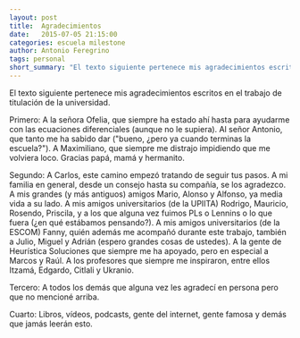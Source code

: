 ```yaml
---
layout: post
title:  Agradecimientos
date:   2015-07-05 21:15:00
categories: escuela milestone
author: Antonio Feregrino
tags: personal
short_summary: "El texto siguiente pertenece mis agradecimientos escritos en el trabajo de titulación de la universidad."
---
```

El texto siguiente pertenece mis agradecimientos escritos en el trabajo de titulación de la universidad.  


Primero: A la señora Ofelia, que siempre ha estado ahí hasta para ayudarme con las ecuaciones diferenciales (aunque no le supiera). Al señor Antonio, que tanto me ha sabido dar ("bueno, ¿pero ya cuando terminas la escuela?"). A Maximiliano, que siempre me distrajo impidiendo que me volviera loco. Gracias papá, mamá y hermanito.


Segundo: A Carlos, este camino empezó tratando de seguir tus pasos. A mi familia en general, desde un consejo hasta su compañía, se los agradezco. A mis grandes (y más antiguos) amigos Mario, Alonso y Alfonso, ya media vida a su lado. A mis amigos universitarios (de la UPIITA) Rodrigo, Mauricio, Rosendo, Priscila, y a los que alguna vez fuimos PLs o Lennins o lo que fuera (¿en qué estábamos pensando?). A mis amigos universitarios (de la ESCOM) Fanny, quién además me acompañó durante este trabajo, también a Julio, Miguel y Adrián (espero grandes cosas de ustedes). A la gente de Heurística Soluciones que siempre me ha apoyado, pero en especial a Marcos y Raúl. A los profesores que siempre me inspiraron, entre ellos Itzamá, Edgardo, Citlali y Ukranio.  


Tercero: A todos los demás que alguna vez les agradecí en persona pero que no mencioné arriba.  


Cuarto: Libros, vídeos, podcasts, gente del internet, gente famosa y demás que jamás leerán esto.  
